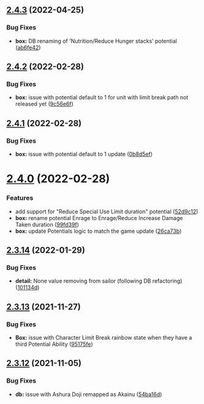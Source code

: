 ## [2.4.3](https://github.com/Nagarian/optc-box-manager/compare/v2.4.2...v2.4.3) (2022-04-25)


### Bug Fixes

* **box:** DB renaming of 'Nutrition/Reduce Hunger stacks' potential ([ab6fe42](https://github.com/Nagarian/optc-box-manager/commit/ab6fe427462c68b801a5fd90557249d6f4a81faa))



## [2.4.2](https://github.com/Nagarian/optc-box-manager/compare/v2.4.1...v2.4.2) (2022-02-28)


### Bug Fixes

* **box:** issue with potential default to 1 for unit with limit break path not released yet ([9c56e6f](https://github.com/Nagarian/optc-box-manager/commit/9c56e6fa2370cbe02a7df121c136ed8dda9ef00a))



## [2.4.1](https://github.com/Nagarian/optc-box-manager/compare/v2.4.0...v2.4.1) (2022-02-28)


### Bug Fixes

* **box:** issue with potential default to 1 update ([0b8d5ef](https://github.com/Nagarian/optc-box-manager/commit/0b8d5ef7bf62cdb3fd6c690cb776ec28ed09dc87))



# [2.4.0](https://github.com/Nagarian/optc-box-manager/compare/v2.3.14...v2.4.0) (2022-02-28)


### Features

* add support for "Reduce Special Use Limit duration" potential ([52d9c12](https://github.com/Nagarian/optc-box-manager/commit/52d9c12678a4ea569aea3eb8fbcd1f58aa57a2bc))
* **box:** rename potential Enrage to Enrage/Reduce Increase Damage Taken duration ([99fd39f](https://github.com/Nagarian/optc-box-manager/commit/99fd39f6cc876f7c0d72763847ae0f73f78dc6bd))
* **box:** update Potentials logic to match the game update ([26ca73b](https://github.com/Nagarian/optc-box-manager/commit/26ca73b8d58f6ab11a3adc61e383ad9213097f9a))



## [2.3.14](https://github.com/Nagarian/optc-box-manager/compare/v2.3.13...v2.3.14) (2022-01-29)


### Bug Fixes

* **detail:** None value removing from sailor (following DB refactoring) ([101134d](https://github.com/Nagarian/optc-box-manager/commit/101134dc1553651af876bccd26e83e74580331f0))



## [2.3.13](https://github.com/Nagarian/optc-box-manager/compare/v2.3.12...v2.3.13) (2021-11-27)


### Bug Fixes

* **Box:** issue with Character Limit Break rainbow state when they have a third Potential Ability ([95175fe](https://github.com/Nagarian/optc-box-manager/commit/95175fee4db85fd137720d1ef4503f7a3e114e75))



## [2.3.12](https://github.com/Nagarian/optc-box-manager/compare/v2.3.11...v2.3.12) (2021-11-05)


### Bug Fixes

* **db:** issue with Ashura Doji remapped as Akainu ([54ba16d](https://github.com/Nagarian/optc-box-manager/commit/54ba16d0eb7dfa8e3c9a8ed0147acf7620105ea7))



